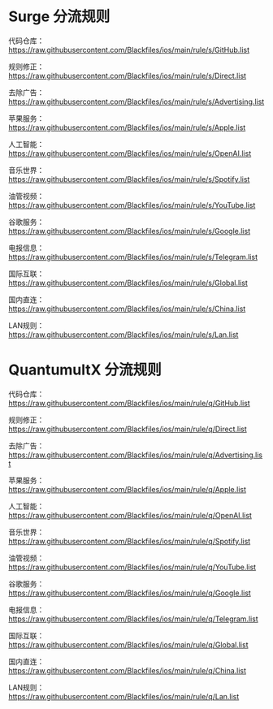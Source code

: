 # Surge 分流规则
代码仓库：https://raw.githubusercontent.com/Blackfiles/ios/main/rule/s/GitHub.list

规则修正：https://raw.githubusercontent.com/Blackfiles/ios/main/rule/s/Direct.list

去除广告：https://raw.githubusercontent.com/Blackfiles/ios/main/rule/s/Advertising.list

苹果服务：https://raw.githubusercontent.com/Blackfiles/ios/main/rule/s/Apple.list

人工智能：https://raw.githubusercontent.com/Blackfiles/ios/main/rule/s/OpenAI.list

音乐世界：https://raw.githubusercontent.com/Blackfiles/ios/main/rule/s/Spotify.list

油管视频：https://raw.githubusercontent.com/Blackfiles/ios/main/rule/s/YouTube.list

谷歌服务：https://raw.githubusercontent.com/Blackfiles/ios/main/rule/s/Google.list

电报信息：https://raw.githubusercontent.com/Blackfiles/ios/main/rule/s/Telegram.list

国际互联：https://raw.githubusercontent.com/Blackfiles/ios/main/rule/s/Global.list

国内直连：https://raw.githubusercontent.com/Blackfiles/ios/main/rule/s/China.list

LAN规则：https://raw.githubusercontent.com/Blackfiles/ios/main/rule/s/Lan.list


# QuantumultX 分流规则
代码仓库：https://raw.githubusercontent.com/Blackfiles/ios/main/rule/q/GitHub.list

规则修正：https://raw.githubusercontent.com/Blackfiles/ios/main/rule/q/Direct.list

去除广告：https://raw.githubusercontent.com/Blackfiles/ios/main/rule/q/Advertising.list

苹果服务：https://raw.githubusercontent.com/Blackfiles/ios/main/rule/q/Apple.list

人工智能：https://raw.githubusercontent.com/Blackfiles/ios/main/rule/q/OpenAI.list

音乐世界：https://raw.githubusercontent.com/Blackfiles/ios/main/rule/q/Spotify.list

油管视频：https://raw.githubusercontent.com/Blackfiles/ios/main/rule/q/YouTube.list

谷歌服务：https://raw.githubusercontent.com/Blackfiles/ios/main/rule/q/Google.list

电报信息：https://raw.githubusercontent.com/Blackfiles/ios/main/rule/q/Telegram.list

国际互联：https://raw.githubusercontent.com/Blackfiles/ios/main/rule/q/Global.list

国内直连：https://raw.githubusercontent.com/Blackfiles/ios/main/rule/q/China.list

LAN规则：https://raw.githubusercontent.com/Blackfiles/ios/main/rule/q/Lan.list
